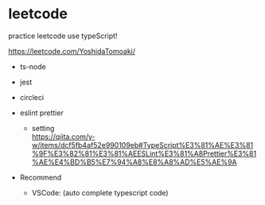 # leetcode

practice leetcode use typeScript!

https://leetcode.com/YoshidaTomoaki/

- ts-node
- jest
- circleci

- eslint prettier  
  - setting   
  https://qiita.com/y-w/items/dcf5fb4af52e990109eb#TypeScript%E3%81%AE%E3%81%9F%E3%82%81%E3%81%AEESLint%E3%81%A8Prettier%E3%81%AE%E4%BD%B5%E7%94%A8%E8%A8%AD%E5%AE%9A

- Recommend
  - VSCode: (auto complete typescript code)

